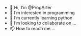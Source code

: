 - 👋 Hi, I’m @ProgArter
- 👀 I’m interested in programming
- 🌱 I’m currently learning python
- 💞️ I’m looking to collaborate on ...
- 📫 How to reach me....

<!---
ProgArter/ProgArter is a ✨ special ✨ repository because its `README.md` (this file) appears on your GitHub profile.
You can click the Preview link to take a look at your changes.
--->
